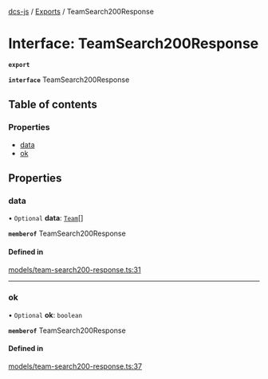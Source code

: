 [dcs-js](../README.md) / [Exports](../modules.md) / TeamSearch200Response

# Interface: TeamSearch200Response

**`export`**

**`interface`** TeamSearch200Response

## Table of contents

### Properties

- [data](TeamSearch200Response.md#data)
- [ok](TeamSearch200Response.md#ok)

## Properties

### <a id="data" name="data"></a> data

• `Optional` **data**: [`Team`](Team.md)[]

**`memberof`** TeamSearch200Response

#### Defined in

[models/team-search200-response.ts:31](https://github.com/unfoldingWord/dcs-js/blob/09d5a5e/models/team-search200-response.ts#L31)

___

### <a id="ok" name="ok"></a> ok

• `Optional` **ok**: `boolean`

**`memberof`** TeamSearch200Response

#### Defined in

[models/team-search200-response.ts:37](https://github.com/unfoldingWord/dcs-js/blob/09d5a5e/models/team-search200-response.ts#L37)
